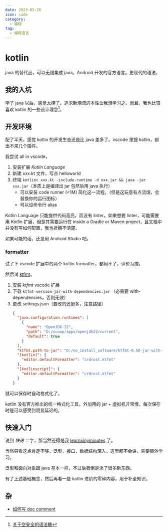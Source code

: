 ```yaml
---
date: 2023-05-26
icon: code
category:
  - 编程
tag:
  - 编程语言
---
```


# kotlin

java 的替代品，可以无缝集成 java。Android 开发的官方语言。更现代的语法。

## 我的入坑

学了 [java](./java.md) 以后，感觉太捞了。追求新潮流的本性让我想学习之。而且，我也比较喜欢 kotlin 的一些设计理念[^1]。

[^1]: [关于空安全的语法糖](https://www.kotlincn.net/docs/reference/null-safety.html)

## 开发环境

配了半天，感觉 kotlin 的开发生态还是比 java 差多了。vscode 里搜 kotlin，都出不来几个插件。

我尝试 all in vscode，

1. 安装扩展 _Kotlin Language_
2. 新建 xxx.kt 文件，写点 helloworld
3. 终端 `kotlinc xxx.kt -include-runtime -d xxx.jar && java -jar xxx.jar`（本质上是编译出 jar 包然后用 java 执行）
   - 可以安装 code runner (<1M) 简化这一流程。（但是这玩意有点流氓，会替换你的运行图标）
   - 可以设命令行 alias

Kotlin Language 只能提供代码高亮，而没有 linter。如果想要 linter，可能需要用 _Kotlin_ 扩展，但是其需要运行在 inside a Gradle or Maven project，且文档中并没有写如何配置，我也折腾不清楚。

如果可能的话，还是用 Android Studio 吧。

### formatter

试了下 vscode 扩展中的两个 kotlin formatter，都用不了，评价为捞。

然后试 [ktfmt](https://github.com/facebook/ktfmt)。

1. 安装 _ktfmt_ vscode 扩展
2. 下载 `ktfmt-version-jar-with-dependencies.jar` （必需要 with-dependencies，否则无效）
3. 更改 settings.json（要改的还挺多，注意路径）
   ```json
   {
     "java.configuration.runtimes": [
       {
         "name": "OpenJDK-22",
         "path": "D:/scoop/apps/openjdk22/current",
         "default": true
       }
     ],
     "ktfmt.path-to-jar": "D:/no_install_software/ktfmt-0.50-jar-with-dependencies.jar",
     "[kotlin]": {
       "editor.defaultFormatter": "crdrost.ktfmt"
     },
     "[kotlinscript]": {
       "editor.defaultFormatter": "crdrost.ktfmt"
     }
   }
   ```

就可以保存时自动格式化了。

kotlin 没有官方推出的统一格式化工具，外加用的 jar + 虚拟机非常慢，每次保存时是可以感受到明显延迟的。

## 快速入门

说到 _快速_ 二字，那当然还得是我 [learnxinyminutes](https://learnxinyminutes.com/docs/zh-cn/kotlin-cn/) 了。

当然只看这点肯定不够，泛型，接口，数据结构深入，这里都不会讲，需要额外学习。

泛型和面向对象跟 java 基本一样，不过后者倒是添了很多新东西。

有了上述基础概念，然后再看一些 kotlin 进阶的零碎内容，用于补全知识。

## 杂

- [如何写 doc comment](https://kotlinlang.org/docs/kotlin-doc.html)
